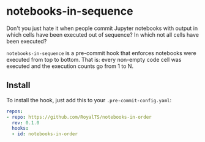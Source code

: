 # notebooks-in-sequence

Don't you just hate it when people commit Jupyter notebooks with output in which cells have been executed out of sequence? In which not all cells have been executed?

`notebooks-in-sequence` is a pre-commit hook that enforces notebooks were executed from top to bottom. That is: every non-empty code cell was executed and the execution counts go from 1 to N.

## Install

To install the hook, just add this to your `.pre-commit-config.yaml`:

```yaml
repos:
- repo: https://github.com/RoyalTS/notebooks-in-order
  rev: 0.1.0
  hooks:
  - id: notebooks-in-order
```
